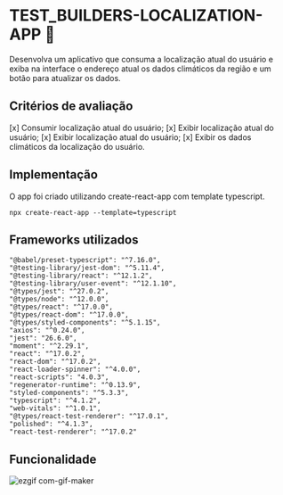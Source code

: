 # TEST_BUILDERS-LOCALIZATION-APP 🚀

Desenvolva um aplicativo que consuma a localização atual do usuário e exiba na interface o endereço atual os dados climáticos da região e um botão para atualizar os dados.

## Critérios de avaliação

[x] Consumir localização atual do usuário;
[x] Exibir localização atual do usuário;
[x] Exibir localização atual do usuário;
[x] Exibir os dados climáticos da localização do usuário.

## Implementação

O app foi criado utilizando create-react-app com template typescript.
```
npx create-react-app --template=typescript
````

## Frameworks utilizados
    
    "@babel/preset-typescript": "^7.16.0",
    "@testing-library/jest-dom": "^5.11.4",
    "@testing-library/react": "^12.1.2",
    "@testing-library/user-event": "^12.1.10",
    "@types/jest": "^27.0.2",
    "@types/node": "^12.0.0",
    "@types/react": "^17.0.0",
    "@types/react-dom": "^17.0.0",
    "@types/styled-components": "^5.1.15",
    "axios": "^0.24.0",
    "jest": "26.6.0",
    "moment": "^2.29.1",
    "react": "^17.0.2",
    "react-dom": "^17.0.2",
    "react-loader-spinner": "^4.0.0",
    "react-scripts": "4.0.3",
    "regenerator-runtime": "^0.13.9",
    "styled-components": "^5.3.3",
    "typescript": "^4.1.2",
    "web-vitals": "^1.0.1",
    "@types/react-test-renderer": "^17.0.1",
    "polished": "^4.1.3",
    "react-test-renderer": "^17.0.2"
    
## Funcionalidade

![ezgif com-gif-maker](https://user-images.githubusercontent.com/62850277/141405576-762705ec-8887-469a-aa7a-9d1f2f50892b.gif)

